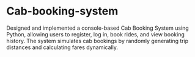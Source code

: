 # Cab-booking-system
Designed and implemented a console-based Cab Booking System using Python, allowing users to register, log in, book rides, and view booking history. The system simulates cab bookings by randomly generating trip distances and calculating fares dynamically.
